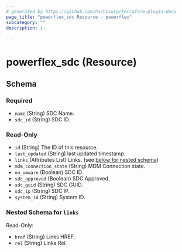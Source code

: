 ```yaml
---
# generated by https://github.com/hashicorp/terraform-plugin-docs
page_title: "powerflex_sdc Resource - powerflex"
subcategory: ""
description: |-
  
---
```


# powerflex_sdc (Resource)





<!-- schema generated by tfplugindocs -->
## Schema

### Required

- `name` (String) SDC Name.
- `sdc_id` (String) SDC ID.

### Read-Only

- `id` (String) The ID of this resource.
- `last_updated` (String) last updated timestamp.
- `links` (Attributes List) Links. (see [below for nested schema](#nestedatt--links))
- `mdm_connection_state` (String) MDM Connection state.
- `on_vmware` (Boolean) SDC ID.
- `sdc_approved` (Boolean) SDC Approved.
- `sdc_guid` (String) SDC GUID.
- `sdc_ip` (String) SDC IP.
- `system_id` (String) System ID.

<a id="nestedatt--links"></a>
### Nested Schema for `links`

Read-Only:

- `href` (String) Links HREF.
- `rel` (String) Links Rel.


